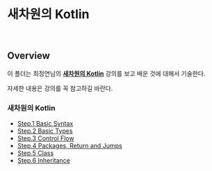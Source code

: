# 새차원의 Kotlin

<br>

## Overview

이 폴더는 최정연님의 **[새차원의 Kotlin](https://www.inflearn.com/course/%EC%BD%94%ED%8B%80%EB%A6%B0-%EA%B0%95%EC%A2%8C-%EC%83%88%EC%B0%A8%EC%9B%90#description)** 강의를 보고 배운 것에 대해서 기술한다.

자세한 내용은 강의를 꼭 참고하길 바란다.

### 새차원의 Kotlin

- [Step.1 Basic Syntax](./basic-syntx.md)
- [Step.2 Basic Types](./basic-types.md)
- [Step.3 Control Flow](./control-flow.md)
- [Step.4 Packages, Return and Jumps](./packages-return-and-jumps.md)
- [Step.5 Class](./class.md)
- [Step.6 Inheritance](./inheritance.md)